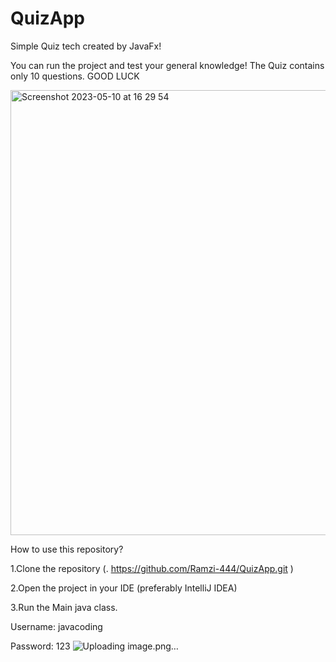 
# QuizApp
Simple Quiz tech created by JavaFx!

You can run the project and test your general knowledge! The Quiz contains only 10 questions. GOOD LUCK



<img width="712" alt="Screenshot 2023-05-10 at 16 29 54" src="https://github.com/Ramzi-444/QuizApp/assets/128693049/e0d187f4-5e3a-447b-b00b-7c67d0b24144">

How to use this repository?

1.Clone the repository (. https://github.com/Ramzi-444/QuizApp.git )

2.Open the project in your IDE (preferably IntelliJ IDEA)

3.Run the Main java class.



Username: javacoding

Password: 123
![Uploading image.png…]()
